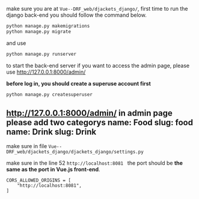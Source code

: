 make sure you are at `Vue--DRF_web/djackets_django/`, first time to run the django back-end you should follow the command below.

```python
python manage.py makemigrations
python manage.py migrate
```

and use 

```python
python manage.py runserver
```

to start the back-end server
if you want to access the admin page, please use http://127.0.0.1:8000/admin/

**before log in, you should create a superuse account first**

```python
python manage.py createsuperuser
```
http://127.0.0.1:8000/admin/ in admin page please add two categorys
name: Food slug: food <br>
name: Drink slug: Drink
---------------------------------------------------------------------

make sure in file `Vue--DRF_web/djackets_django/djackets_django/settings.py`

make sure in the line 52 `http://localhost:8081 ` the port should be **the same as the port in Vue.js front-end**.

```
CORS_ALLOWED_ORIGINS = [
    "http://localhost:8081",
]
```

